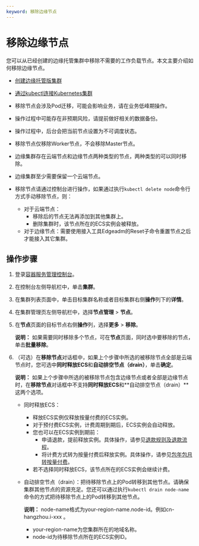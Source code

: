 ```yaml
---
keyword: 移除边缘节点
---
```


# 移除边缘节点

您可以从已经创建的边缘托管集群中移除不需要的工作负载节点。本文主要介绍如何移除边缘节点。

-   [创建边缘托管版集群](/cn.zh-CN/边缘容器服务ACK@Edge用户指南/边缘托管集群管理/创建边缘托管版集群.md)
-   [通过kubectl连接Kubernetes集群](/cn.zh-CN/Kubernetes集群用户指南/集群管理/连接集群/通过kubectl连接Kubernetes集群.md)

-   移除节点会涉及Pod迁移，可能会影响业务，请在业务低峰期操作。
-   操作过程中可能存在非预期风险，请提前做好相关的数据备份。
-   操作过程中，后台会把当前节点设置为不可调度状态。
-   移除节点仅移除Worker节点，不会移除Master节点。
-   边缘集群存在云端节点和边缘节点两种类型的节点，两种类型的可以同时移除。
-   边缘集群至少需要保留一个云端节点。
-   移除节点请通过控制台进行操作，如果通过执行`kubectl delete node`命令行方式手动移除节点，则：
    -   对于云端节点：
        -   移除后的节点无法再添加到其他集群上。
        -   删除集群时，该节点所在的ECS实例会被释放。
    -   对于边缘节点：需要使用接入工具Edgeadm的Reset子命令重置节点之后才能接入其它集群。

## 操作步骤

1.  登录[容器服务管理控制台](https://cs.console.aliyun.com)。

2.  在控制台左侧导航栏中，单击**集群**。

3.  在集群列表页面中，单击目标集群名称或者目标集群右侧**操作**列下的**详情**。

4.  在集群管理页左侧导航栏中，选择**节点管理** \> **节点**。

5.  在**节点**页面的目标节点右侧**操作**列，选择**更多** \> **移除**。

    **说明：** 如果需要同时移除多个节点，可在**节点**页面，同时选中要移除的节点，单击**批量移除**。

6.  （可选）在**移除节点**对话框中，如果上个步骤中所选的被移除节点全部是云端节点时，您可选中**同时释放ECS**和**自动排空节点（drain）**，单击**确定**。

    **说明：** 如果上个步骤中所选的被移除节点包含边缘节点或者全部是边缘节点时，在**移除节点**对话框中不支持**同时释放ECS**和**自动排空节点（drain）**这两个选项。

    -   同时释放ECS：
        -   释放ECS实例仅释放按量付费的ECS实例。
        -   对于预付费ECS实例，计费周期到期后，ECS实例会自动释放。
        -   您也可以在ECS实例到期前：
            -   申请退款，提前释放实例。具体操作，请参见[退款规则及退款流程](https://help.aliyun.com/knowledge_detail/37096.html)。
            -   将计费方式转为按量付费后释放实例。具体操作，请参见[包年包月转按量付费](/cn.zh-CN/产品定价/转换计费方式/包年包月转按量付费.md)。
        -   若不选择同时释放ECS，该节点所在的ECS实例会继续计费。
    -   自动排空节点（drain）：把待移除节点上的Pod转移到其他节点。请确保集群其他节点的资源充足。您还可以通过执行`kubectl drain node-name`命令的方式把待移除节点上的Pod转移到其他节点。

        **说明：** node-name格式为your-region-name.node-id。例如cn-hangzhou.i-xxx 。

        -   your-region-name为您集群所在的地域名称。
        -   node-id为待移除节点所在的ECS实例ID。

